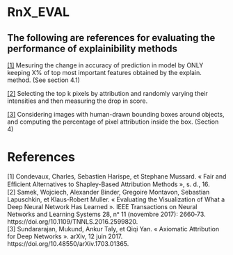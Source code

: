 # RnX_EVAL
## The following are references for evaluating the performance of explainibility methods

<a href="#FESP">[1]</a> Mesuring the change in accuracy of prediction in model by ONLY keeping X% of top most important features obtained by the explain. method. (See section 4.1)

<a href="#samek15">[2]</a> Selecting the top k pixels by attribution and randomly varying their intensities and then measuring the drop in score. 

<a href="#Sundararajan17">[3]</a> Considering images with human-drawn bounding boxes around objects, and computing the percentage of pixel attribution inside the box. (Section 4)








# References
<div class="csl-entry"> <a id="FESP"> [1] </a> Condevaux, Charles, Sebastien Harispe, et Stephane Mussard. « Fair and Eﬃcient Alternatives to Shapley-Based Attribution Methods », s. d., 16.
 </div>
 
 
<div class="csl-entry"> <a id="samek15"> [2] </a>  Samek, Wojciech, Alexander Binder, Gregoire Montavon, Sebastian Lapuschkin, et Klaus-Robert Muller. « Evaluating the Visualization of What a Deep Neural Network Has Learned ». IEEE Transactions on Neural Networks and Learning Systems 28, nᵒ 11 (novembre 2017): 2660‑73. https://doi.org/10.1109/TNNLS.2016.2599820.  </div>


<div class="csl-entry"> <a id="Sundararajan17"> [3] </a> Sundararajan, Mukund, Ankur Taly, et Qiqi Yan. « Axiomatic Attribution for Deep Networks ». arXiv, 12 juin 2017. https://doi.org/10.48550/arXiv.1703.01365. </div>


